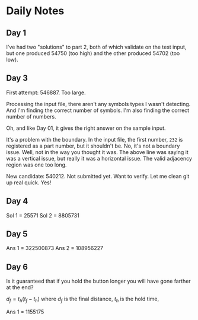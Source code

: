 # Daily Notes

## Day 1

I've had two "solutions" to part 2, both of which validate on the test input, but one produced 54750 (too high) and the other produced 54702 (too low).

## Day 3

First attempt: $546887$. Too large.

Processing the input file, there aren't any symbols types I wasn't detecting.
And I'm finding the correct number of symbols.
I'm also finding the correct number of numbers.

Oh, and like Day 01, it gives the right answer on the sample input.

It's a problem with the boundary. In the input file, the first number, `232` is registered as a part number, but it shouldn't be.
No, it's not a boundary issue. Well, not in the way you thought it was. The above line was saying it was a vertical issue, but really it was a horizontal issue. The valid adjacency region was one too long.

New candidate: $540212$. Not submitted yet. Want to verify. Let me clean git up real quick.
Yes!

## Day 4

Sol 1 = 25571
Sol 2 = 8805731

## Day 5

Ans 1 = 322500873
Ans 2 = 108956227

## Day 6

Is it guaranteed that if you hold the button longer you will have gone farther at the end?

$d_f = t_h(t_f-t_h)$
where $d_f$ is the final distance, $t_h$ is the hold time,

Ans 1 = 1155175
